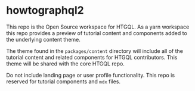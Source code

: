 # howtographql2

This repo is the Open Source workspace for HTGQL. As a yarn workspace this repo provides a preview of tutorial content and components added to the underlying content theme.

The theme found in the ```packages/content``` directory will include all of the tutorial content and related components for HTGQL contributors.  This theme will be shared with the core HTGQL repo.

Do not include landing page or user profile functionality.  This repo is reserved for tutorial components and ```mdx``` files.  
